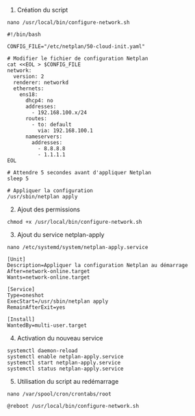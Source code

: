 1. Création du script

`nano /usr/local/bin/configure-network.sh`

```
#!/bin/bash

CONFIG_FILE="/etc/netplan/50-cloud-init.yaml"

# Modifier le fichier de configuration Netplan
cat <<EOL > $CONFIG_FILE
network:
  version: 2
  renderer: networkd
  ethernets:
    ens18:
      dhcp4: no
      addresses:
        - 192.168.100.x/24
      routes:
        - to: default
          via: 192.168.100.1
      nameservers:
        addresses:
          - 8.8.8.8
          - 1.1.1.1
EOL

# Attendre 5 secondes avant d'appliquer Netplan
sleep 5

# Appliquer la configuration
/usr/sbin/netplan apply
```


2. Ajout des permissions

`chmod +x /usr/local/bin/configure-network.sh`


3. Ajout du service netplan-apply

`nano /etc/systemd/system/netplan-apply.service`

```
[Unit]
Description=Appliquer la configuration Netplan au démarrage
After=network-online.target
Wants=network-online.target

[Service]
Type=oneshot
ExecStart=/usr/sbin/netplan apply
RemainAfterExit=yes

[Install]
WantedBy=multi-user.target
```


4. Activation du nouveau service

```
systemctl daemon-reload
systemctl enable netplan-apply.service
systemctl start netplan-apply.service
systemctl status netplan-apply.service
```


5. Utilisation du script au redémarrage

`nano /var/spool/cron/crontabs/root`

```
@reboot /usr/local/bin/configure-network.sh
```